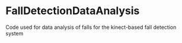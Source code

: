 # FallDetectionDataAnalysis
Code used for data analysis of falls for the kinect-based fall detection system
